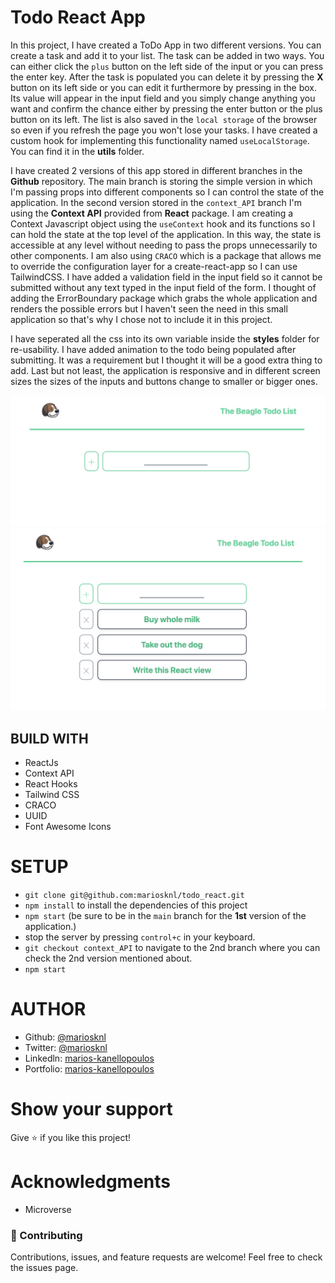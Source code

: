 # Todo React App

In this project, I have created a ToDo App in two different versions. You can create a task and add it to your list. The task can be added in two ways. You can either click the `plus` button on the left side of the input or you can press the enter key. After the task is populated you can delete it by pressing the <b>X</b> button on its left side or you can edit it furthermore by pressing in the box. Its value will appear in the input field and you simply change anything you want and confirm the chance either by pressing the enter button or the plus button on its left. The list is also saved in the `local storage` of the browser so even if you refresh the page you won't lose your tasks. I have created a custom hook for implementing this functionality named `useLocalStorage`. You can find it in the <b>utils</b> folder.

I have created 2 versions of this app stored in different branches in the <b>Github</b> repository. The main branch is storing the simple version in which I'm passing props into different components so I can control the state of the application. In the second version stored in the `context_API` branch I'm using the <b>Context API</b> provided from <b>React</b> package. I am creating a Context Javascript object using the `useContext` hook and its functions so I can hold the state at the top level of the application. In this way, the state is accessible at any level without needing to pass the props unnecessarily to other components. I am also using `CRACO` which is a package that allows me to override the configuration layer for a create-react-app so I can use TailwindCSS. I have added a validation field in the input field so it cannot be submitted without any text typed in the input field of the form. I thought of adding the ErrorBoundary package which grabs the whole application and renders the possible errors but I haven't seen the need in this small application so that's why I chose not to include it in this project.

I have seperated all the css into its own variable inside the <b>styles</b> folder for re-usability. I have added animation to the todo being populated after submitting. It was a requirement but I thought it will be a good extra thing to add. Last but not least, the application is responsive and in different screen sizes the sizes of the inputs and buttons change to smaller or bigger ones.

![LandingPage](src/assets/homepage.png)
![TodoListPage](src/assets/todoList.png)

## BUILD WITH

- ReactJs
- Context API
- React Hooks
- Tailwind CSS
- CRACO
- UUID
- Font Awesome Icons

# SETUP

- `git clone git@github.com:mariosknl/todo_react.git`
- `npm install` to install the dependencies of this project
- `npm start` (be sure to be in the `main` branch for the <b>1st</b> version of the application.)
- stop the server by pressing `control+c` in your keyboard.
- `git checkout context_API` to navigate to the 2nd branch where you can check the 2nd version mentioned about.
- `npm start`

# AUTHOR

- Github: [@mariosknl](https://github.com/mariosknl)
- Twitter: [@mariosknl](https://twitter.com/MariosKnl)
- Linkedln: [marios-kanellopoulos](https://www.linkedin.com/in/marios-kanellopoulos)
- Portfolio: [marios-kanellopoulos](https://marioskanellopoulos.com/)

# Show your support

Give ⭐️ if you like this project!

# Acknowledgments

- Microverse

### 🤝 Contributing

Contributions, issues, and feature requests are welcome!
Feel free to check the issues page.
